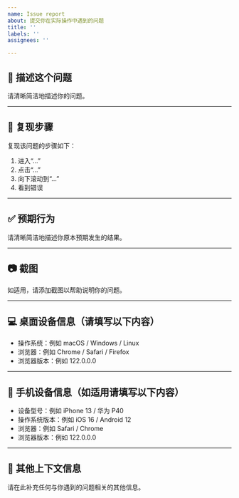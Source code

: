 ```yaml
---
name: Issue report
about: 提交你在实际操作中遇到的问题
title: ''
labels: ''
assignees: ''

---
```


## 🐞 描述这个问题  
请清晰简洁地描述你的问题。

---

## 🔁 复现步骤  
复现该问题的步骤如下：

1. 进入“...”
2. 点击“...”
3. 向下滚动到“...”
4. 看到错误

---

## ✅ 预期行为  
请清晰简洁地描述你原本预期发生的结果。

---

## 📷 截图  
如适用，请添加截图以帮助说明你的问题。

---

## 💻 桌面设备信息（请填写以下内容）  

- 操作系统：例如 macOS / Windows / Linux  
- 浏览器：例如 Chrome / Safari / Firefox  
- 浏览器版本：例如 122.0.0.0  

---

## 📱 手机设备信息（如适用请填写以下内容）  

- 设备型号：例如 iPhone 13 / 华为 P40  
- 操作系统版本：例如 iOS 16 / Android 12  
- 浏览器：例如 Safari / Chrome  
- 浏览器版本：例如 122.0.0.0  

---

## 🧩 其他上下文信息  
请在此补充任何与你遇到的问题相关的其他信息。
